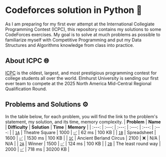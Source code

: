 # Codeforces solution in Python 🐍
As I am preparing for my first ever attempt at the International Collegiate Programming Contest (ICPC), this repository contains my solutions to some CodeForces exercises. My goal is to solve at much problems as possible to familiarize myself with Competitive Programming and put my Data Structures and Algorithms knowledge from class into practice.
## About ICPC 🌐
[ICPC](https://icpc.global/) is the oldest, largest, and most prestigious programming contest for college students all over the world. Elmhurst University is sending our first ever team to compete at the 2025 North America Mid-Central Regional Qualification Round.
## Problems and Solutions ⚙️
In the table below, for each problem, you will find the link to the problem's statement, my solution, and its time, memory complexity.
| __Problem__ | __Name__ | __Difficulty__ | __Solution__ | __Time__ | __Memory__ |
| :---: | :---: | :---: | :---: | :---: | :---: |
| [`1A`](https://codeforces.com/problemset/problem/1/A) | Theatre Square | 1000 | [✅](solutions/1_A.py) | 62 ms | 100 KB |
| [`1B`](https://codeforces.com/problemset/problem/1/B) | Spreadsheet | 1600 | [✅](solutions/1_B.py) | 1530 ms | 100 KB |
| [`1C`](https://codeforces.com/problemset/problem/1/C) | Ancient Berland Circus | 2100 | ❌ | N/A | N/A |
| [`2A`](https://codeforces.com/problemset/problem/2/A) | Winner | 1500 | [✅](solutions/2_A.py) | 124 ms | 100 KB |
| [`2B`](https://codeforces.com/problemset/problem/2/B) | The least round way | 2000 | [✅](solutions/2_B.py) | 718 ms | 30200 KB |
